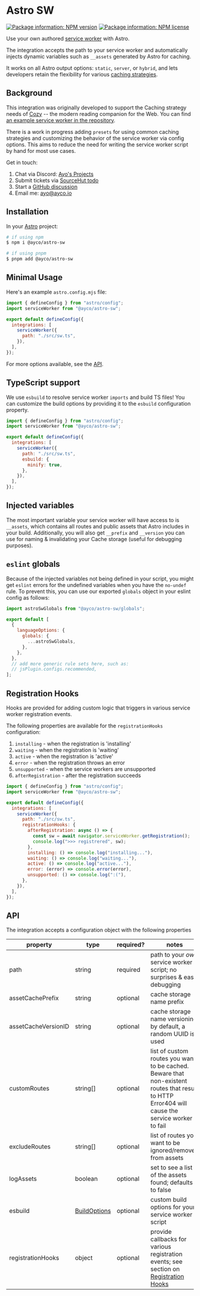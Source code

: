 # Astro SW

[![Package information: NPM version](https://img.shields.io/npm/v/@ayco/astro-sw)](https://www.npmjs.com/package/@ayco/astro-sw)
[![Package information: NPM license](https://img.shields.io/npm/l/@ayco/astro-sw)](https://www.npmjs.com/package/@ayco/astro-sw)

Use your own authored [service worker](https://developer.mozilla.org/en-US/docs/Web/API/Service_Worker_API) with Astro.

The integration accepts the path to your service worker and automatically injects dynamic variables such as `__assets` generated by Astro for caching.

It works on all Astro output options: `static`, `server`, or `hybrid`, and lets developers retain the flexibility for various [caching strategies](https://developer.chrome.com/docs/workbox/caching-strategies-overview/).

## Background

This integration was originally developed to support the Caching strategy needs of [Cozy](https://cozy.pub) -- the modern reading companion for the Web. You can find [an example service worker in the repository](https://github.com/ayoayco/Cozy/blob/main/src/sw.mjs).

There is a work in progress adding `presets` for using common caching strategies and customizing the behavior of the service worker via config options. This aims to reduce the need for writing the service worker script by hand for most use cases.

Get in touch:
1. Chat via Discord: [Ayo's Projects](https://discord.gg/kkvW7GYNAp)
1. Submit tickets via [SourceHut todo](https://todo.sr.ht/~ayoayco/astro-sw)
1. Start a [GitHub discussion](https://github.com/ayoayco/astro-sw/discussions)
1. Email me: [ayo@ayco.io](mailto:ayo@ayco.io)

## Installation

In your [Astro](https://astro.build) project:

```bash
# if using npm
$ npm i @ayco/astro-sw

# if using pnpm
$ pnpm add @ayco/astro-sw
```

## Minimal Usage

Here's an example `astro.config.mjs` file:

```js
import { defineConfig } from "astro/config";
import serviceWorker from "@ayco/astro-sw";

export default defineConfig({
  integrations: [
    serviceWorker({
      path: "./src/sw.ts",
    }),
  ],
});
```

For more options available, see the [API](#api).

## TypeScript support

We use `esbuild` to resolve service worker `imports` and build TS files! You can customize the build options by providing it to the `esbuild` configuration property.

```js
import { defineConfig } from "astro/config";
import serviceWorker from "@ayco/astro-sw";

export default defineConfig({
  integrations: [
    serviceWorker({
      path: "./src/sw.ts",
      esbuild: {
        minify: true,
      },
    }),
  ],
});
```

## Injected variables

The most important variable your service worker will have access to is `__assets`, which contains all routes and public assets that Astro includes in your build. Additionally, you will also get `__prefix` and `__version` you can use for naming & invalidating your Cache storage (useful for debugging purposes).

## `eslint` globals

Because of the injected variables not being defined in your script, you might get `eslint` errors for the undefined variables when you have the `no-undef` rule. To prevent this, you can use our exported `globals` object in your eslint config as follows:

```js
import astroSwGlobals from "@ayco/astro-sw/globals";

export default [
  {
    languageOptions: {
      globals: {
        ...astroSwGlobals,
      },
    },
  },
  // add more generic rule sets here, such as:
  // jsPlugin.configs.recommended,
];
```

## Registration Hooks

Hooks are provided for adding custom logic that triggers in various service worker registration events.

The following properties are available for the `registrationHooks` configuration:

1. `installing` - when the registration is 'installing'
1. `waiting` - when the registration is 'waiting'
1. `active` - when the registration is 'active'
1. `error` - when the registration throws an error
1. `unsupported` - when the service workers are unsupported
1. `afterRegistration` - after the registration succeeds

```js
import { defineConfig } from "astro/config";
import serviceWorker from "@ayco/astro-sw";

export default defineConfig({
  integrations: [
    serviceWorker({
      path: "./src/sw.ts",
      registrationHooks: {
        afterRegistration: async () => {
          const sw = await navigator.serviceWorker.getRegistration();
          console.log(">>> registrered", sw);
        },
        installing: () => console.log("installing..."),
        waiting: () => console.log("waiting..."),
        active: () => console.log("active..."),
        error: (error) => console.error(error),
        unsupported: () => console.log(":("),
      },
    }),
  ],
});
```

## API

The integration accepts a configuration object with the following properties

| property            | type                                           | required? | notes                                                                                                                                           |
| ------------------- | ---------------------------------------------- | --------- | ----------------------------------------------------------------------------------------------------------------------------------------------- |
| path                | string                                         | required  | path to your _own_ service worker script; no surprises & easy debugging                                                                         |
| assetCachePrefix    | string                                         | optional  | cache storage name prefix                                                                                                                       |
| assetCacheVersionID | string                                         | optional  | cache storage name versioning; by default, a random UUID is used                                                                                |
| customRoutes        | string[]                                       | optional  | list of custom routes you want to be cached. Beware that non-existent routes that result to HTTP Error404 will cause the service worker to fail |
| excludeRoutes       | string[]                                       | optional  | list of routes you want to be ignored/removed from assets                                                                                       |
| logAssets           | boolean                                        | optional  | set to see a list of the assets found; defaults to false                                                                                        |
| esbuild             | [BuildOptions](https://esbuild.github.io/api/) | optional  | custom build options for your service worker script                                                                                             |
| registrationHooks   | object                                         | optional  | provide callbacks for various registration events; see section on [Registration Hooks](#registration-hooks)                                     |

